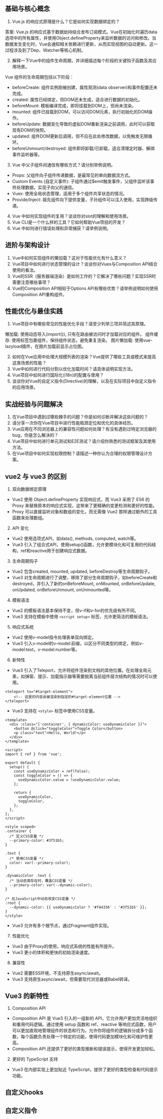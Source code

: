 ## 基础与核心概念
1. Vue.js 的响应式原理是什么？它是如何实现数据绑定的？

答案: Vue.js 的响应式基于数据劫持结合发布订阅模式。Vue在初始化时遍历data选项中的所有属性，并使用Object.defineProperty来监听数据的访问和修改。当数据发生变化时，Vue会通知相关依赖进行更新，从而实现视图的自动更新。这一过程涉及到了Dep、Watcher等核心机制。

2. 解释一下Vue中的组件生命周期，并详细描述每个阶段的关键钩子函数及其应用场景。
   
Vue 组件的生命周期包括以下阶段：
* beforeCreate: 组件实例刚被创建，属性观测(data observer)和事件配置还未完成。
* created: 属性已经绑定，但DOM还未生成，适合进行数据的初始化。
* beforeMount: 模板编译完成，即将挂载到DOM上，但尚未渲染。
* mounted: 组件已挂载到DOM，可以访问DOM元素，执行初始化的DOM操作。
* beforeUpdate: 数据变化导致的虚拟DOM重新渲染之前调用，此时可以获取现有DOM的快照。
* updated: 组件DOM更新后调用，但不应在此处修改数据，以免触发无限循环。
* beforeUnmount/destroyed: 组件即将卸载/已卸载，适合清理定时器、解绑事件监听器等。

3. Vue 中父子组件间通信有哪些方式？请分别举例说明。
   
* Props: 父组件向子组件传递数据，是最常见的单向数据流方式。
* Custom Events (自定义事件): 子组件通过$emit触发事件，父组件监听该事件处理数据，实现子向父的通信。
* Vuex: 使用全局状态管理，适用于多个组件共享状态的情况。
* Provide/Inject: 祖先组件向下提供变量，子孙组件可以注入使用，实现跨级传递。

4. Vue 中如何实现组件的复用？谈谈你对slot的理解和使用场景。
5. Vue CLI是一个什么样的工具？它如何帮助Vue项目的开发？
6. Vue 中如何进行错误处理和异常捕获？请举例说明。

## 进阶与架构设计

1. Vue中如何实现组件的懒加载？这对于性能优化有什么意义？
2. Vue项目中如何进行状态管理的设计？谈谈你对Vuex与Composition API结合使用的看法。
3. Vue的SSR（服务器端渲染）是如何工作的？它解决了哪些问题？实现SSR时需要注意哪些事项？
4. Vue的Composition API相较于Options API有哪些优势？请举例说明如何使用Composition API重构组件。

## 性能优化与最佳实践
1. Vue项目中有哪些常见的性能优化手段？请至少列举三项并简述其原理。

懒加载: 使用动态导入(import()), 只有在路由被访问时才加载对应的组件。
组件缓存: 使用<keep-alive></keep-alive>标签包裹组件，保持组件状态，避免重复渲染。
图片懒加载: 使用vue-lazyload插件，在图片加载前显示占位图。

2. 如何在Vue应用中处理大规模列表的渲染？Vue提供了哪些工具或模式来提高这类场景的性能？
3. Vue中如何进行代码分割以优化加载时间？请具体说明实现方法。
4. Vue项目中如何进行国际化(i18n)的配置与使用？
5. 谈谈你对Vue的自定义指令(Directive)的理解，以及在实际项目中自定义指令的应用场景。
   
## 实战经验与问题解决
1. 在Vue项目中遇到过哪些棘手的问题？你是如何诊断并解决这些问题的？
2. 请分享一次你在Vue项目中进行性能瓶颈定位和优化的具体经历。
3. Vue应用在不同浏览器上的兼容性问题如何处理？有没有遇到过特定浏览器的bug，你是怎么解决的？
4. Vue项目中如何进行单元测试和E2E测试？请介绍你熟悉的测试框架及其使用方法。
5. 在Vue项目中如何实现权限控制？请描述一种你认为合理的权限管理设计方案。

## vue2 与 vue3 的区别
1. 双向数据绑定原理
* Vue2 使用 Object.defineProperty 实现响应式，而 Vue3 采用了 ES6 的 Proxy 来替换原本的响应式实现，这带来了更精确的变更检测和更好的性能。
* Proxy 可以直接监听对象和数组的变化，而无需像 Vue2 那样通过额外的工具函数来处理数组。
  
2. API 变化
* Vue2 使用选项式API，如data(), methods, computed, watch等。
* Vue3 引入了组合式API，使用setup()函数，允许更模块化和可复用的代码结构，ref和reactive用于创建响应式数据。

3. 生命周期钩子
* Vue2 包含created, mounted, updated, beforeDestroy等生命周期钩子。
* Vue3 对生命周期进行了调整，移除了部分生命周期钩子，如beforeCreate和destroyed，并引入了新的onBeforeMount, onMounted, onBeforeUpdate, onUpdated, onBeforeUnmount, onUnmounted等。
  
4. 模板语法
* Vue2 的模板语法基本保持不变，但v-if和v-for的优先级有所不同。
* Vue3 支持在模板中使用 `<script setup>` 标签，允许更简洁的模板语法。
  
5. 响应式系统
* Vue2 使用v-model指令处理表单双向绑定。
* Vue3 引入v-model的v-model:前缀，以区分不同类型的绑定，例如v-model:text，v-model:number等。
  
6. 新特性
* Vue3 引入了Teleport，允许将组件渲染到文档的其他位置。在处理全局元素，如弹窗、提示、加载指示器等需要脱离当前组件层次结构的情况时可以使用。
```
<teleport to="#target-element">
    <!-- 这里的内容会被渲染到指定的#target-element位置 -->
</teleport>
```
* Vue3 支持在 `<style>` 标签中使用CSS变量。
```
<template>
  <div :class="['container', { dynamicColor: useDynamicColor }]">
    <button @click="toggleColor">Toggle Color</button>
    <p class="text">Hello, World!</p>
  </div>
</template>

<script>
import { ref } from 'vue';

export default {
  setup() {
    const useDynamicColor = ref(false);
    const toggleColor = () => {
      useDynamicColor.value = !useDynamicColor.value;
    };

    return {
      useDynamicColor,
      toggleColor,
    };
  },
};
</script>

<style scoped>
.container {
  /* 定义CSS变量 */
  --primary-color: #3f51b5;
}

.text {
  /* 使用CSS变量 */
  color: var(--primary-color);
}

.dynamicColor .text {
  /* 当动态类存在时，覆盖CSS变量 */
  --primary-color: var(--dynamic-color);
}

/* 在JavaScript中动态改变CSS变量 */
:root {
  --dynamic-color: {{ useDynamicColor ? '#f44336' : '#3f51b5' }};
}
</style>
```
* Vue3 允许有多个根节点，通过Fragment组件实现。
  
7. 性能优化
* Vue3 由于Proxy的使用，响应式系统的性能有所提升。
* Vue3 更小的体积和更快的初始渲染速度。

8. 兼容性
* Vue2 需要ES5环境，不支持原生async/await。
* Vue3 支持原生async/await，但需要现代浏览器或Babel转译。

## Vue3 的新特性
1. Composition API
* Composition API 是 Vue3 引入的一组新的 API，它允许用户更加灵活地组织和重用代码逻辑。通过使用 setup 函数和 ref、reactive 等响应式函数，用户可以更加直观地管理组件的状态和行为。允许你将组件的逻辑拆分成多个函数，每个函数负责处理一个特定的功能，使得代码更加模块化和可维护性更高。
* Composition API 还提供了更好的类型推断和错误提示，使得开发更加轻松。
  
2. 更好的 TypeScript 支持
* Vue3 在内部实现上更加贴近 TypeScript，提供了更好的类型检查和代码提示功能。

## 自定义hooks

## 自定义指令

